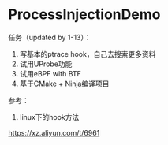 # ProcessInjectionDemo



任务（updated by 1-13）：

1. 写基本的ptrace hook，自己去搜索更多资料
2. 试用UProbe功能
3. 试用eBPF with BTF
4. 基于CMake + Ninja编译项目

参考：

1. linux下的hook方法

https://xz.aliyun.com/t/6961